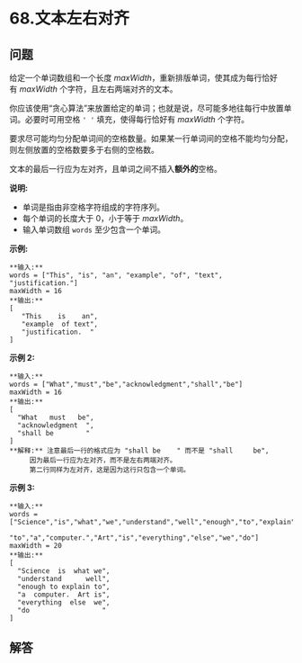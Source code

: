 # 68.文本左右对齐

## 问题

给定一个单词数组和一个长度 *maxWidth*，重新排版单词，使其成为每行恰好有 *maxWidth* 个字符，且左右两端对齐的文本。

你应该使用“贪心算法”来放置给定的单词；也就是说，尽可能多地往每行中放置单词。必要时可用空格 `' '` 填充，使得每行恰好有 *maxWidth* 个字符。

要求尽可能均匀分配单词间的空格数量。如果某一行单词间的空格不能均匀分配，则左侧放置的空格数要多于右侧的空格数。

文本的最后一行应为左对齐，且单词之间不插入**额外的**空格。

**说明:**

* 单词是指由非空格字符组成的字符序列。
* 每个单词的长度大于 0，小于等于 *maxWidth*。
* 输入单词数组 `words` 至少包含一个单词。

**示例:**

```
**输入:**
words = ["This", "is", "an", "example", "of", "text", "justification."]
maxWidth = 16
**输出:**
[
   "This    is    an",
   "example  of text",
   "justification.  "
]

```

**示例 2:**

```
**输入:**
words = ["What","must","be","acknowledgment","shall","be"]
maxWidth = 16
**输出:**
[
  "What   must   be",
  "acknowledgment  ",
  "shall be        "
]
**解释:** 注意最后一行的格式应为 "shall be    " 而不是 "shall     be",
     因为最后一行应为左对齐，而不是左右两端对齐。       
     第二行同样为左对齐，这是因为这行只包含一个单词。

```

**示例 3:**

```
**输入:**
words = ["Science","is","what","we","understand","well","enough","to","explain",
         "to","a","computer.","Art","is","everything","else","we","do"]
maxWidth = 20
**输出:**
[
  "Science  is  what we",
  "understand      well",
  "enough to explain to",
  "a  computer.  Art is",
  "everything  else  we",
  "do                  "
]

```



## 解答

